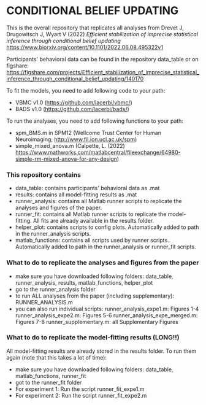 # CONDITIONAL BELIEF UPDATING

This is the overall repository that replicates all analyses from Drevet J, Drugowitsch J, Wyart V (2022) _Efficient stabilization of imprecise statistical inference through conditional belief updating_ https://www.biorxiv.org/content/10.1101/2022.06.08.495322v1

Participants' behavioral data can be found in the repository data_table or on figshare:
https://figshare.com/projects/Efficient_stabilization_of_imprecise_statistical_inference_through_conditional_belief_updating/140170

To fit the models, you need to add following code to your path:
- VBMC v1.0 (https://github.com/lacerbi/vbmc/)
- BADS v1.0 (https://github.com/lacerbi/bads/)
      
To run the analyses, you need to add following functions to your path:
- spm_BMS.m in SPM12 (Wellcome Trust Center for Human Neuroimaging; http://www.fil.ion.ucl.ac.uk/spm)
- simple_mixed_anova.m (Calpette, L. (2022) https://www.mathworks.com/matlabcentral/fileexchange/64980-simple-rm-mixed-anova-for-any-design)
    
### This repository contains ###
- data_table: contains participants' behavioral data as .mat
- results: contains all model-fitting results as .mat
- runner_analysis: contains all Matlab runner scripts to replicate the analyses and figures of the paper.
- runner_fit: contains all Matlab runner scripts to replicate the model-fitting. All fits are already available in the results folder.
- helper_plot: contains scripts to config plots. Automatically added to path in the runner_analysis scripts.
- matlab_functions: contains all scripts used by runner scripts. Automatically added to path in the runner_analysis or runner_fit scripts.

### What to do to replicate the analyses and figures from the paper ###
- make sure you have downloaded following folders: data_table, runner_analysis, results, matlab_functions, helper_plot
- go to the runner_analysis folder
- to run ALL analyses from the paper (including supplementary): RUNNER_ANALYSIS.m
- you can also run individual scripts:
            runner_analysis_expe1.m: Figures 1-4
            runner_analysis_expe2.m: Figures 5-6
            runner_analysis_expe_merged.m: Figures 7-8
            runner_supplementary.m: all Supplementary Figures
     
### What to do to replicate the model-fitting results (LONG!!) ###
All model-fitting results are already stored in the results folder. To run them again (note that this takes a lot of time):
- make sure you have downloaded following folders: data_table, matlab_functions, runner_fit
- got to the runner_fit folder
- For experiment 1: Run the script runner_fit_expe1.m 
- For experiment 2: Run the script runner_fit_expe2.m 
